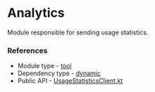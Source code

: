 # Analytics

Module responsible for sending usage statistics.

### References

* Module type - [tool](../../docs/architecture.md#tool)
* Dependency type - [dynamic](../../docs/architecture.md#dynamic_dependencies)
* Public API - [UsageStatisticsClient.kt](./src/main/kotlin/flank/analytics/UsageStatisticsClient.kt)
